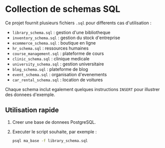 # Collection de schemas SQL

Ce projet fournit plusieurs fichiers `.sql` pour differents cas d'utilisation :

- `library_schema.sql` : gestion d'une bibliotheque
- `inventory_schema.sql` : gestion du stock d'entreprise
- `ecommerce_schema.sql` : boutique en ligne
- `hr_schema.sql` : ressources humaines
- `course_management.sql` : plateforme de cours
- `clinic_schema.sql` : clinique medicale
- `university_schema.sql` : gestion universitaire
- `blog_schema.sql` : plateforme de blog
- `event_schema.sql` : organisation d'evenements
- `car_rental_schema.sql` : location de voitures

Chaque schema inclut egalement quelques instructions `INSERT` pour illustrer des
donnees d'exemple.

## Utilisation rapide

1. Creer une base de donnees PostgreSQL.
2. Executer le script souhaite, par exemple :

   ```bash
   psql ma_base -f library_schema.sql
   ```
